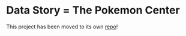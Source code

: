 # Data Story = The Pokemon Center

This project has been moved to its own [repo](https://github.com/clcl915/thepokemoncenter)! 